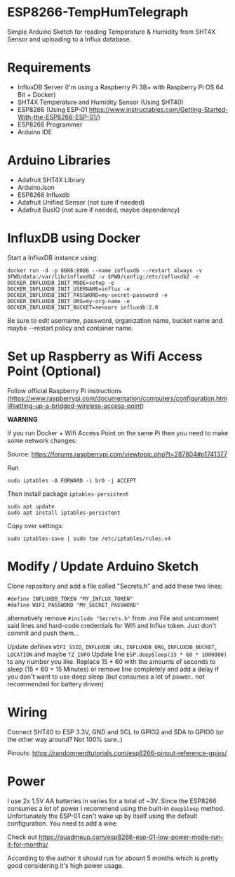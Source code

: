 # ESP8266-TempHumTelegraph

Simple Arduino Sketch for reading Temperature & Humidity from SHT4X Sensor and uploading to a Influx database.

# Requirements

- InfluxDB Server (I'm using a Raspberry Pi 3B+ with Raspberry Pi OS 64 Bit + Docker)
- SHT4X Temperature and Humidity Sensor (Using SHT40)
- ESP8266 (Using ESP-01 https://www.instructables.com/Getting-Started-With-the-ESP8266-ESP-01/)
- ESP8266 Programmer
- Arduino IDE

# Arduino Libraries
- Adafruit SHT4X Library
- ArduinoJson
- ESP8266 Influxdb
- Adafruit Unified Sensor (not sure if needed)
- Adafruit BusIO (not sure if needed, maybe dependency)

# InfluxDB using Docker

Start a InfluxDB instance using:
```
docker run -d -p 8086:8086 --name influxdb --restart always -v $PWD/data:/var/lib/influxdb2 -v $PWD/config:/etc/influxdb2 -e DOCKER_INFLUXDB_INIT_MODE=setup -e DOCKER_INFLUXDB_INIT_USERNAME=influx -e DOCKER_INFLUXDB_INIT_PASSWORD=my-secret-password -e DOCKER_INFLUXDB_INIT_ORG=my-org-name -e DOCKER_INFLUXDB_INIT_BUCKET=sensors influxdb:2.0
```
Be sure to edit username, password, organization name, bucket name and maybe --restart policy and container name.

# Set up Raspberry as Wifi Access Point (Optional)

Follow official Raspberry Pi instructions (https://www.raspberrypi.com/documentation/computers/configuration.html#setting-up-a-bridged-wireless-access-point)

**WARNING**

If you run Docker + Wifi Access Point on the same Pi then you need to make some network changes:

Source: https://forums.raspberrypi.com/viewtopic.php?t=287804#p1741377

Run
```
sudo iptables -A FORWARD -i br0 -j ACCEPT
```

Then install package `iptables-persistent`

```
sudo apt update
sudo apt install iptables-persistent
```

Copy over settings:
```
sudo iptables-save | sudo tee /etc/iptables/rules.v4
```


# Modify / Update Arduino Sketch

Clone repository and add a file called "Secrets.h" and add these two lines:
```
#define INFLUXDB_TOKEN "MY_INFLUX_TOKEN"
#define WIFI_PASSWORD "MY_SECRET_PASSWORD"
```
alternatively remove `#include "Secrets.h"` from .ino File and uncomment said lines and hard-code credentials for Wifi and Influx token. Just don't commit and push them...

Update defines `WIFI_SSID`, `INFLUXDB_URL`, `INFLUXDB_ORG`, `INFLUXDB_BUCKET`, `LOCATION` and maybe `TZ_INFO`
Update line `ESP.deepSleep(15 * 60 * 1000000)` to any number you like. Replace 15 * 60 with the amounts of seconds to sleep (15 * 60 = 15 Minutes) or remove line completely and add a delay if you don't want to use deep sleep (but consumes a lot of power.. not recommended for battery driven)

# Wiring
Connect SHT40 to ESP 3.3V, GND and SCL to GPIO2 and SDA to GPIO0 (or the other way around? Not 100% sure..)

Pinouts: https://randomnerdtutorials.com/esp8266-pinout-reference-gpios/

# Power
I use 2x 1.5V AA batteries in series for a total of ~3V. Since the ESP8266 consumes a lot of power I recommend using the built-in `deepSleep` method. Unfortunately the ESP-01 can't wake up by itself using the default configuration. You need to add a wire:

Check out https://quadmeup.com/esp8266-esp-01-low-power-mode-run-it-for-months/

According to the author it should run for abount 5 months which is pretty good considering it's high power usage.

